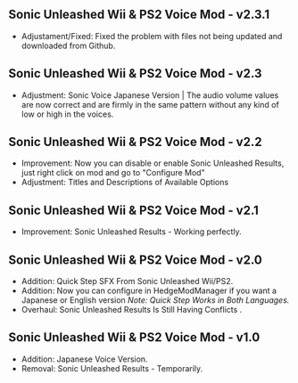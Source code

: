 ## Sonic Unleashed Wii & PS2 Voice Mod - v2.3.1

- Adjustament/Fixed: Fixed the problem with files not being updated and downloaded from Github.


## Sonic Unleashed Wii & PS2 Voice Mod - v2.3

- Adjustment: Sonic Voice Japanese Version | The audio volume values are now correct and are firmly in the same pattern without any kind of low or high in the voices.


## Sonic Unleashed Wii & PS2 Voice Mod - v2.2

- Improvement: Now you can disable or enable Sonic Unleashed Results, just right click on mod and go to "Configure Mod"
- Adjustment: Titles and Descriptions of Available Options


## Sonic Unleashed Wii & PS2 Voice Mod - v2.1

- Improvement: Sonic Unleashed Results - Working perfectly.


## Sonic Unleashed Wii & PS2 Voice Mod - v2.0

- Addition: Quick Step SFX From Sonic Unleashed Wii/PS2.
- Addition: Now you can configure in HedgeModManager if you want a Japanese or English version *Note: Quick Step Works in Both Languages.*
- Overhaul: Sonic Unleashed Results Is Still Having Conflicts .


## Sonic Unleashed Wii & PS2 Voice Mod - v1.0

- Addition: Japanese Voice Version.
- Removal: Sonic Unleashed Results - Temporarily.
